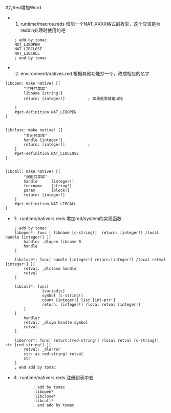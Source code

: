 #为Red增加Word
* 1. runtime/macros.reds 增加一个NAT_XXXX格式的枚举，这个应该是为redbin处理时使用的吧
```
	; add by tomac
	NAT_LIBOPEN
	NAT_LIBCLOSE
	NAT_LIBCALL
	; end by tomac
```

* 2. environment/natives.red  根据其他功能抄一个，改成相应的名字
```
libopen: make native! [[
		"打开共享库"
		libname [string!]
		return: [integer!]			; 如果是零就是出错

	]
	#get-definition NAT_LIBOPEN
]


libclose: make native! [[
		"关闭共享库"
		handle [integer!]
		return: [integer!]			; 
	]
	#get-definition NAT_LIBCLOSE
]


libcall: make native! [[
		"调用共享库"
		handle 		[integer!]
		funcname 	[string!]	
		param 		[block!]
		return: [integer!]
	]
	#get-definition NAT_LIBCALL
]
```
* ３. runtime/nativers.reds 增加red/system的实现函数
```
	; add by tomac
	libopen*: func [ libname [c-string!]  return: [integer!] /local handle [integer!] ][
		handle: _dlopen libname 0
		handle
	]

	libclose*: func[ handle [integer!] return:[integer!] /local retval [integer!] ][
		retval: _dlclose handle
		retval
	]

	libcall*: func[ 
				[variadic] 
				symbol [c-string!]
				count [integer!] list [int-ptr!] 
				return: [integer!] /local retval [integer!] 
		] 
	[
		handler
		retval: _dlsym handle symbol 
		retval
	]

	liberror*: func[ return:[red-string!] /local retval [c-string!] str [red-string!] ][
		retval: _dlerror
		str: as red-string! retval
    	str
	]
	; end add by tomac

```

* ４. runtime/nativers.reds  注册到表中去
```
			; add by tomac
			:libopen*
			:libclose*
			:libcall*
			; end add by tomac

```

